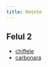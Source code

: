 ```yaml
---
title: Rețete
---
```


## Felul 2

- [chiftele](recipes/chiftele.html)
- [carbonara](recipes/carbonara.html)